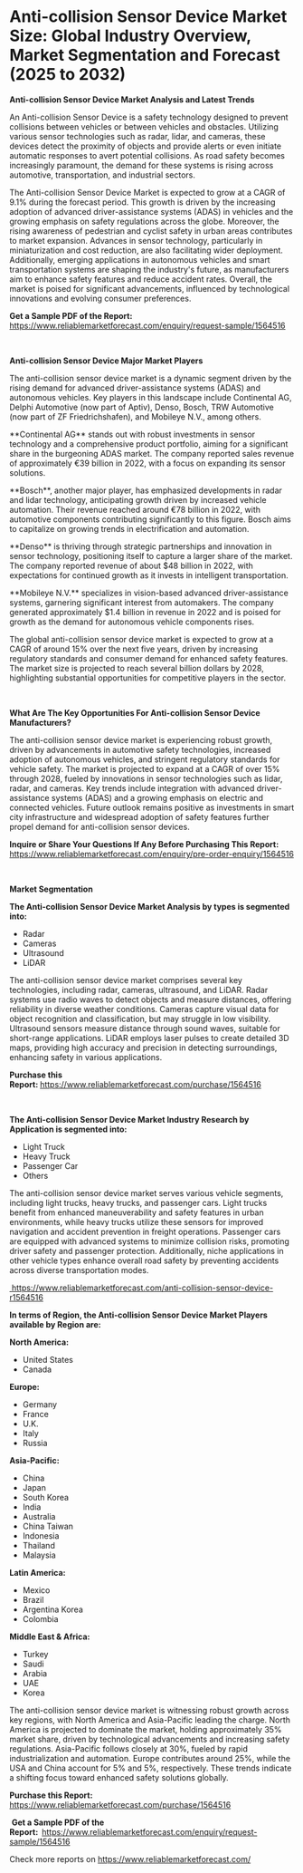 <p><h1>Anti-collision Sensor Device Market Size: Global Industry Overview, Market Segmentation and Forecast (2025 to 2032)</h1></p><p><strong>Anti-collision Sensor Device Market Analysis and Latest Trends</strong></p>
<p><p>An Anti-collision Sensor Device is a safety technology designed to prevent collisions between vehicles or between vehicles and obstacles. Utilizing various sensor technologies such as radar, lidar, and cameras, these devices detect the proximity of objects and provide alerts or even initiate automatic responses to avert potential collisions. As road safety becomes increasingly paramount, the demand for these systems is rising across automotive, transportation, and industrial sectors.</p><p>The Anti-collision Sensor Device Market is expected to grow at a CAGR of 9.1% during the forecast period. This growth is driven by the increasing adoption of advanced driver-assistance systems (ADAS) in vehicles and the growing emphasis on safety regulations across the globe. Moreover, the rising awareness of pedestrian and cyclist safety in urban areas contributes to market expansion. Advances in sensor technology, particularly in miniaturization and cost reduction, are also facilitating wider deployment. Additionally, emerging applications in autonomous vehicles and smart transportation systems are shaping the industry's future, as manufacturers aim to enhance safety features and reduce accident rates. Overall, the market is poised for significant advancements, influenced by technological innovations and evolving consumer preferences.</p></p>
<p><strong>Get a Sample PDF of the Report:&nbsp;</strong> <a href="https://www.reliablemarketforecast.com/enquiry/request-sample/1564516?utm_campaign=3096&utm_medium=2&utm_source=Github&utm_content=ia&utm_term=11042025&utm_id=anti-collision-sensor-device">https://www.reliablemarketforecast.com/enquiry/request-sample/1564516</a></p>
<p>&nbsp;</p>
<p><strong>Anti-collision Sensor Device Major Market Players</strong></p>
<p><p>The anti-collision sensor device market is a dynamic segment driven by the rising demand for advanced driver-assistance systems (ADAS) and autonomous vehicles. Key players in this landscape include Continental AG, Delphi Automotive (now part of Aptiv), Denso, Bosch, TRW Automotive (now part of ZF Friedrichshafen), and Mobileye N.V., among others.</p><p>**Continental AG** stands out with robust investments in sensor technology and a comprehensive product portfolio, aiming for a significant share in the burgeoning ADAS market. The company reported sales revenue of approximately €39 billion in 2022, with a focus on expanding its sensor solutions.</p><p>**Bosch**, another major player, has emphasized developments in radar and lidar technology, anticipating growth driven by increased vehicle automation. Their revenue reached around €78 billion in 2022, with automotive components contributing significantly to this figure. Bosch aims to capitalize on growing trends in electrification and automation.</p><p>**Denso** is thriving through strategic partnerships and innovation in sensor technology, positioning itself to capture a larger share of the market. The company reported revenue of about $48 billion in 2022, with expectations for continued growth as it invests in intelligent transportation.</p><p>**Mobileye N.V.** specializes in vision-based advanced driver-assistance systems, garnering significant interest from automakers. The company generated approximately $1.4 billion in revenue in 2022 and is poised for growth as the demand for autonomous vehicle components rises.</p><p>The global anti-collision sensor device market is expected to grow at a CAGR of around 15% over the next five years, driven by increasing regulatory standards and consumer demand for enhanced safety features. The market size is projected to reach several billion dollars by 2028, highlighting substantial opportunities for competitive players in the sector.</p></p>
<p>&nbsp;</p>
<p><strong>What Are The Key Opportunities For Anti-collision Sensor Device Manufacturers?</strong></p>
<p><p>The anti-collision sensor device market is experiencing robust growth, driven by advancements in automotive safety technologies, increased adoption of autonomous vehicles, and stringent regulatory standards for vehicle safety. The market is projected to expand at a CAGR of over 15% through 2028, fueled by innovations in sensor technologies such as lidar, radar, and cameras. Key trends include integration with advanced driver-assistance systems (ADAS) and a growing emphasis on electric and connected vehicles. Future outlook remains positive as investments in smart city infrastructure and widespread adoption of safety features further propel demand for anti-collision sensor devices.</p></p>
<p><strong>Inquire or Share Your Questions If Any Before Purchasing This Report:</strong> <a href="https://www.reliablemarketforecast.com/enquiry/pre-order-enquiry/1564516?utm_campaign=3096&utm_medium=2&utm_source=Github&utm_content=ia&utm_term=11042025&utm_id=anti-collision-sensor-device">https://www.reliablemarketforecast.com/enquiry/pre-order-enquiry/1564516</a></p>
<p>&nbsp;</p>
<p><strong>Market Segmentation</strong></p>
<p><strong>The Anti-collision Sensor Device Market Analysis by types is segmented into:</strong></p>
<p><ul><li>Radar</li><li>Cameras</li><li>Ultrasound</li><li>LiDAR</li></ul></p>
<p><p>The anti-collision sensor device market comprises several key technologies, including radar, cameras, ultrasound, and LiDAR. Radar systems use radio waves to detect objects and measure distances, offering reliability in diverse weather conditions. Cameras capture visual data for object recognition and classification, but may struggle in low visibility. Ultrasound sensors measure distance through sound waves, suitable for short-range applications. LiDAR employs laser pulses to create detailed 3D maps, providing high accuracy and precision in detecting surroundings, enhancing safety in various applications.</p></p>
<p><strong>Purchase this Report:&nbsp;</strong><a href="https://www.reliablemarketforecast.com/purchase/1564516?utm_campaign=3096&utm_medium=2&utm_source=Github&utm_content=ia&utm_term=11042025&utm_id=anti-collision-sensor-device">https://www.reliablemarketforecast.com/purchase/1564516</a></p>
<p>&nbsp;</p>
<p><strong>The Anti-collision Sensor Device Market Industry Research by Application is segmented into:</strong></p>
<p><ul><li>Light Truck</li><li>Heavy Truck</li><li>Passenger Car</li><li>Others</li></ul></p>
<p><p>The anti-collision sensor device market serves various vehicle segments, including light trucks, heavy trucks, and passenger cars. Light trucks benefit from enhanced maneuverability and safety features in urban environments, while heavy trucks utilize these sensors for improved navigation and accident prevention in freight operations. Passenger cars are equipped with advanced systems to minimize collision risks, promoting driver safety and passenger protection. Additionally, niche applications in other vehicle types enhance overall road safety by preventing accidents across diverse transportation modes.</p></p>
<p><a href="https://www.reliablemarketforecast.com/anti-collision-sensor-device-r1564516?utm_campaign=3096&utm_medium=2&utm_source=Github&utm_content=ia&utm_term=11042025&utm_id=anti-collision-sensor-device">&nbsp;https://www.reliablemarketforecast.com/anti-collision-sensor-device-r1564516</a></p>
<p><strong>In terms of Region, the Anti-collision Sensor Device Market Players available by Region are:</strong></p>
<p>
    <p> <strong> North America: </strong>
        <ul>
            <li>United States</li>
            <li>Canada</li>
        </ul>
        </p> 
    <p> <strong> Europe: </strong>
        <ul>
            <li>Germany</li>
            <li>France</li>
            <li>U.K.</li>
            <li>Italy</li>
            <li>Russia</li>
        </ul>
        </p> 
    <p> <strong> Asia-Pacific: </strong>
        <ul>
            <li>China</li>
            <li>Japan</li>
            <li>South Korea</li>
            <li>India</li>
            <li>Australia</li>
            <li>China Taiwan</li>
            <li>Indonesia</li>
            <li>Thailand</li>
            <li>Malaysia</li>
        </ul>
        </p> 
    <p> <strong> Latin America: </strong>
        <ul>
            <li>Mexico</li>
            <li>Brazil</li>
            <li>Argentina Korea</li>
            <li>Colombia</li>
        </ul>
        </p> 
    <p> <strong> Middle East & Africa: </strong>
        <ul>
            <li>Turkey</li>
            <li>Saudi</li>
            <li>Arabia</li>
            <li>UAE</li>
            <li>Korea</li>
        </ul>
    </p>
    </p>
<p><p>The anti-collision sensor device market is witnessing robust growth across key regions, with North America and Asia-Pacific leading the charge. North America is projected to dominate the market, holding approximately 35% market share, driven by technological advancements and increasing safety regulations. Asia-Pacific follows closely at 30%, fueled by rapid industrialization and automation. Europe contributes around 25%, while the USA and China account for 5% and 5%, respectively. These trends indicate a shifting focus toward enhanced safety solutions globally.</p></p>
<p><strong>Purchase this Report: </strong><a href="https://www.reliablemarketforecast.com/purchase/1564516?utm_campaign=3096&utm_medium=2&utm_source=Github&utm_content=ia&utm_term=11042025&utm_id=anti-collision-sensor-device">https://www.reliablemarketforecast.com/purchase/1564516</a></p>
<p>&nbsp;<strong>Get a Sample PDF of the Report:&nbsp;&nbsp;</strong><a href="https://www.reliablemarketforecast.com/enquiry/request-sample/1564516?utm_campaign=3096&utm_medium=2&utm_source=Github&utm_content=ia&utm_term=11042025&utm_id=anti-collision-sensor-device">https://www.reliablemarketforecast.com/enquiry/request-sample/1564516</a></p>
<p><strong></strong></p>
<p>Check more reports on <a href="https://www.reliablemarketforecast.com/?utm_campaign=3096&utm_medium=2&utm_source=Github&utm_content=ia&utm_term=11042025&utm_id=anti-collision-sensor-device">https://www.reliablemarketforecast.com/</a></p>